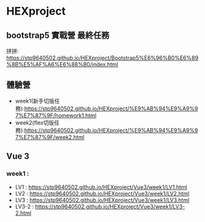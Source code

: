 # HEXproject

## bootstrap5 實戰營 最終任務
拼拼:  https://stp9640502.github.io/HEXproject/Bootstrap5%E6%96%B0%E6%89%8B%E5%AF%A6%E6%88%B0/index.html


## 體驗營
* week1(新手切版任務):https://stp9640502.github.io/HEXproject/%E9%AB%94%E9%A9%97%E7%87%9F/homework1.html
* week2(flex切版任務):https://stp9640502.github.io/HEXproject/%E9%AB%94%E9%A9%97%E7%87%9F/week2.html

## Vue 3
### week1 : 
* LV1 : https://stp9640502.github.io/HEXproject/Vue3/week1/LV1.html
* LV2 : https://stp9640502.github.io/HEXproject/Vue3/week1/LV2.html
* LV3 : https://stp9640502.github.io/HEXproject/Vue3/week1/LV3.html
* LV3-2 : https://stp9640502.github.io/HEXproject/Vue3/week1/LV3-2.html
